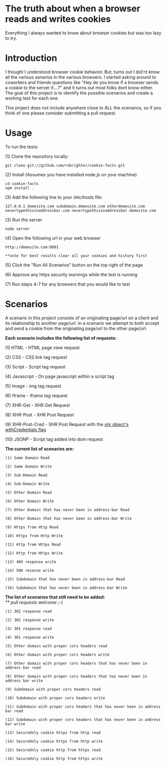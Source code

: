 The truth about when a browser reads and writes cookies
========================

Everything I always wanted to know about browser cookies but was too lazy to try.

Introduction
========================

I thought I understood browser cookie behavior. But, turns out I did'nt know all the various senarios in the various browsers. I started asking around to coworkers and friends questions like "Hey do you know if a browser sends a cookie to the server if....?" and it turns out most folks dont know either. The goal of this project is to identify the possible scenarios and create a working test for each one. 

This project does not include anywhere close to ALL the scenarios, so if you think of one please consider submitting a pull request.


Usage
=========================

To run the tests:

(1) Clone the repository locally:

	git clone git://github.com/robrighter/cookie-facts.git

(2) Install (Assumes you have installed node.js on your machine)

	cd cookie-facts
	npm install .

(3) Add the following line to your /etc/hosts file:

	127.0.0.1 demosite.com subdomain.demosite.com otherdemosite.com nevertypethisinaddressbar.com nevertypethisinaddressbar.demosite.com

(3) Run the server

	node server

(4) Open the following url in your web browser

	http://demosite.com:8081

	**note for best results clear all your cookies and history first

(5) Click the "Run All Scenarios" button on the top right of the page

(6) Approve any https security warnings while the test is running

(7) Run steps 4-7 for any browsers that you would like to test

Scenarios
=========================

A scenario in this project consists of an originating page/url on a client and its relationship to another page/url. In a scenario we attempt to both accept and send a cookie from the originating page/url to the other page/url.

<strong>Each scenario includes the following list of requests:</strong>


(1) HTML - HTML page view request

(2) CSS - CSS link tag request

(3) Script - Script tag request

(4) Javascript - On page javascript within a script tag

(5) Image - img tag request

(6) Iframe - iframe tag request

(7) XHR-Get - XHR Get Request

(8) XHR-Post - XHR Post Request

(9) XHR-Post-Cred - XHR Post Request with the <a href="https://developer.mozilla.org/en-US/docs/HTTP/Access_control_CORS#Requests_with_credentials">xhr object's withCredentials flag</a>

(10) JSONP - Script tag added into dom request



<strong>The current list of scenarios are:</strong>

	(1) Same Domain Read

	(2) Same Domain Write

	(3) Sub-Domain Read

	(4) Sub-Domain Write

	(5) Other Domain Read

	(6) Other Domain Write

	(7) Other Domain that has never been in address-bar Read

	(8) Other Domain that has never been in address-bar Write

	(9) Https from Http Read

	(10) Https from Http Write

	(11) Http from Https Read

	(12) Http from Https Write

	(13) 404 response write

	(14) 500 resonse write

	(15) Subdomain that has never been in address-bar Read

	(16) Subdomain that has never been in address-bar Write


<strong>The list of scenarios that still need to be added:</strong><br >
<em>** pull requests welcome ;-)</em>

	(1) 302 response read

	(2) 302 response write

	(3) 301 response read

	(4) 301 response write

	(5) Other domain with proper cors headers read

	(6) Other domain with proper cors headers write

	(7) Other domain with proper cors headers that has never been in address bar read

	(8) Other domain with proper cors headers that has never been in address bar write

	(9) Subdomain with proper cors headers read

	(10) Subdomain with proper cors headers write

	(11) Subdomain with proper cors headers that has never been in address bar read

	(12) Subdomain with proper cors headers that has never been in address bar write

	(13) SecureOnly cookie https from http read

	(14) SecureOnly cookie https from http write

	(15) SecureOnly cookie http from https read

	(16) SecureOnly cookie http from https write

